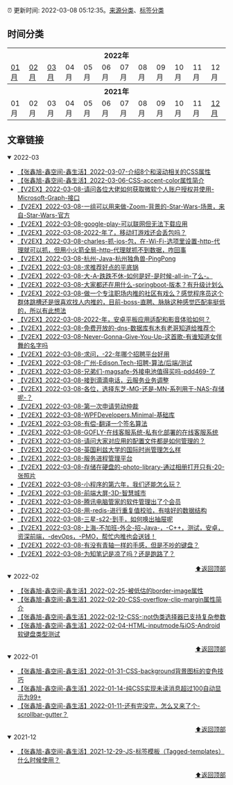 :alarm_clock: 更新时间: 2022-03-08 05:12:35。[来源分类](./README.md)、[标签分类](./TAGS.md)

## 时间分类

<table>

<tr>
<th colspan="12">2022年</th>
</tr>
<tr>
<td><a href="#2022-01">01月</a></td>
<td><a href="#2022-02">02月</a></td>
<td><a href="#2022-03">03月</a></td>
<td>04月</td>
<td>05月</td>
<td>06月</td>
<td>07月</td>
<td>08月</td>
<td>09月</td>
<td>10月</td>
<td>11月</td>
<td>12月</td>
</tr>

<tr>
<th colspan="12">2021年</th>
</tr>
<tr>
<td>01月</td>
<td>02月</td>
<td>03月</td>
<td>04月</td>
<td>05月</td>
<td>06月</td>
<td>07月</td>
<td>08月</td>
<td>09月</td>
<td>10月</td>
<td>11月</td>
<td><a href="#2021-12">12月</a></td>
</tr>

</table>

## 文章链接

<details open>
<summary id="2022-03">
 2022-03
</summary>


- [【张鑫旭-鑫空间-鑫生活】2022-03-07-介绍8个和滚动相关的CSS属性](https://www.zhangxinxu.com/wordpress/2022/03/10-css-scroll-scrollbar/) 
- [【张鑫旭-鑫空间-鑫生活】2022-03-06-CSS-accent-color属性简介](https://www.zhangxinxu.com/wordpress/2022/03/css-accent-color/) 
- [【V2EX】2022-03-08-请问各位大佬如何获取微软个人账户授权并使用-Microsoft-Graph-接口](https://www.v2ex.com/t/838838) 
- [【V2EX】2022-03-08-一组可以用来做-Zoom-背景的-Star-Wars-场景，来自-Star-Wars-官方](https://www.v2ex.com/t/838837) 
- [【V2EX】2022-03-08-google-play-可以联网但无法下载应用](https://www.v2ex.com/t/838835) 
- [【V2EX】2022-03-08-2022-年了，移动打游戏还会丢包吗？](https://www.v2ex.com/t/838833) 
- [【V2EX】2022-03-08-charles-抓-ios-包，在-Wi-Fi-选项里设置-http-代理就可以抓，但用小火箭全局-http-代理就抓不到数据，咋回事](https://www.v2ex.com/t/838832) 
- [【V2EX】2022-03-08-杭州-Java-杭州独角兽-PingPong](https://www.v2ex.com/t/838831) 
- [【V2EX】2022-03-08-求推荐好点的平底锅](https://www.v2ex.com/t/838830) 
- [【V2EX】2022-03-08-大-A-跌跌不休-如何是好-是时候-all-in-了么-。](https://www.v2ex.com/t/838828) 
- [【V2EX】2022-03-08-大家都还在用什么-springboot-版本？有升级计划么](https://www.v2ex.com/t/838827) 
- [【V2EX】2022-03-08-做一个专注职场内推的社区有戏么？感觉程序员这个群体跳槽还是很喜欢找人内推的，目前-boss-直聘、脉脉这种感觉匹配率挺低的，所以有此想法](https://www.v2ex.com/t/838826) 
- [【V2EX】2022-03-08-2022-年，安卓平板应用适配和影音体验如何？](https://www.v2ex.com/t/838825) 
- [【V2EX】2022-03-08-免费开放的-dns-数据库有木有老哥知道给推荐个](https://www.v2ex.com/t/838824) 
- [【V2EX】2022-03-08-Never-Gonna-Give-You-Up-这首歌-有谁知道女伴舞的名字吗](https://www.v2ex.com/t/838823) 
- [【V2EX】2022-03-08-求问，-22-年哪个招聘平台好用](https://www.v2ex.com/t/838821) 
- [【V2EX】2022-03-08-广州-Edison.Tech-招聘-算法/后端/测试](https://www.v2ex.com/t/838820) 
- [【V2EX】2022-03-08-兄弟们-magsafe-外接电池值得买吗-pdd469-了](https://www.v2ex.com/t/838819) 
- [【V2EX】2022-03-08-接到滴滴电话，云服务业务调整](https://www.v2ex.com/t/838817) 
- [【V2EX】2022-03-08-各位，选择东芝-MG-还是-MN-系列用于-NAS-存储呢-？](https://www.v2ex.com/t/838816) 
- [【V2EX】2022-03-08-第一次申请劳动仲裁](https://www.v2ex.com/t/838815) 
- [【V2EX】2022-03-08-WPFDevelopers.Minimal-基础库](https://www.v2ex.com/t/838814) 
- [【V2EX】2022-03-08-有偿-翻译一个签名算法](https://www.v2ex.com/t/838813) 
- [【V2EX】2022-03-08-GOFLY-在线客服系统-私有化部署的在线客服系统](https://www.v2ex.com/t/838812) 
- [【V2EX】2022-03-08-请问大家对应用的配置文件都是如何管理的？](https://www.v2ex.com/t/838811) 
- [【V2EX】2022-03-08-英国利兹大学的国际时尚管理怎么样](https://www.v2ex.com/t/838810) 
- [【V2EX】2022-03-08-服务进程管理平台](https://www.v2ex.com/t/838809) 
- [【V2EX】2022-03-08-存储在硬盘的-photo-library-通过相册打开只有-20-张照片](https://www.v2ex.com/t/838808) 
- [【V2EX】2022-03-08-小程序的第六年，我们还能怎么玩？](https://www.v2ex.com/t/838807) 
- [【V2EX】2022-03-08-前端大屏-3D-智慧城市](https://www.v2ex.com/t/838803) 
- [【V2EX】2022-03-08-腾讯电脑管家的软件管理出了个会员](https://www.v2ex.com/t/838800) 
- [【V2EX】2022-03-08-用-redis-进行重复值校验，有啥好的数据结构](https://www.v2ex.com/t/838798) 
- [【V2EX】2022-03-08-三星-s22-到手，如何唤出抽屉呢](https://www.v2ex.com/t/838796) 
- [【V2EX】2022-03-08-上海-不加班-外企-招-Java-，-C++，测试，安卓，资深前端，-devOps，-PMO，帮忙内推也会送钱！](https://www.v2ex.com/t/838795) 
- [【V2EX】2022-03-08-有没有青轴一样的手感，但是不吵的键盘？](https://www.v2ex.com/t/838794) 
- [【V2EX】2022-03-08-为知笔记是凉了吗？还是跑路了？](https://www.v2ex.com/t/838793) 

<div align="right"><a href="#时间分类">⬆返回顶部</a></div>
</details>

<details open>
<summary id="2022-02">
 2022-02
</summary>


- [【张鑫旭-鑫空间-鑫生活】2022-02-25-被低估的border-image属性](https://www.zhangxinxu.com/wordpress/2022/02/css-border-image-tap-highlight/) 
- [【张鑫旭-鑫空间-鑫生活】2022-02-20-CSS-overflow-clip-margin属性简介](https://www.zhangxinxu.com/wordpress/2022/02/css-overflow-clip-margin/) 
- [【张鑫旭-鑫空间-鑫生活】2022-02-12-CSS-:not伪类选择器已支持复杂参数](https://www.zhangxinxu.com/wordpress/2022/02/css-not-pseudo-class-list-argument/) 
- [【张鑫旭-鑫空间-鑫生活】2022-02-04-HTML-inputmode与iOS-Android软键盘类型测试](https://www.zhangxinxu.com/wordpress/2022/02/html-inputmode-keyboard/) 

<div align="right"><a href="#时间分类">⬆返回顶部</a></div>
</details>

<details open>
<summary id="2022-01">
 2022-01
</summary>


- [【张鑫旭-鑫空间-鑫生活】2022-01-31-CSS-background背景图标的变色技巧](https://www.zhangxinxu.com/wordpress/2022/01/css-background-image-color/) 
- [【张鑫旭-鑫空间-鑫生活】2022-01-14-纯CSS实现未读消息超过100自动显示为99+](https://www.zhangxinxu.com/wordpress/2022/01/css-show-diff-content-according-var/) 
- [【张鑫旭-鑫空间-鑫生活】2022-01-11-还有完没完，怎么又来了个-scrollbar-gutter？](https://www.zhangxinxu.com/wordpress/2022/01/css-scrollbar-gutter/) 

<div align="right"><a href="#时间分类">⬆返回顶部</a></div>
</details>

<details open>
<summary id="2021-12">
 2021-12
</summary>


- [【张鑫旭-鑫空间-鑫生活】2021-12-29-JS-标签模板（Tagged-templates）什么时候使用？](https://www.zhangxinxu.com/wordpress/2021/12/js-tagged-templates/) 

<div align="right"><a href="#时间分类">⬆返回顶部</a></div>
</details>

